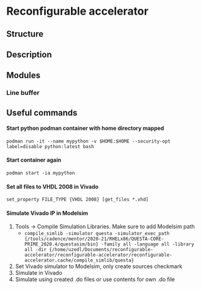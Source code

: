 # Reconfigurable accelerator

## Structure

## Description

## Modules
### Line buffer

## Useful commands
#### Start python podman container with home directory mapped
`podman run -it --name mypython -v $HOME:$HOME --security-opt label=disable python:latest bash`

#### Start container again
`podman start -ia mypython`

#### Set all files to VHDL 2008 in Vivado
`set_property FILE_TYPE {VHDL 2008} [get_files *.vhd]`

#### Simulate Vivado IP in Modelsim
1. Tools -> Compile Simulation Libraries. Make sure to add Modelsim path
    - `compile_simlib -simulator questa -simulator_exec_path {/tools/cadence/mentor/2020-21/RHELx86/QUESTA-CORE-PRIME_2020.4/questasim/bin} -family all -language all -library all -dir {/home/uzedl/Documents/reconfigurable-accelerator/reconfigurable-accelerator/reconfigurable-accelerator.cache/compile_simlib/questa}`
2. Set Vivado simulator to Modelsim, only create sources checkmark
3. Simulate in Vivado
4. Simulate using created .do files or use contents for own .do file
